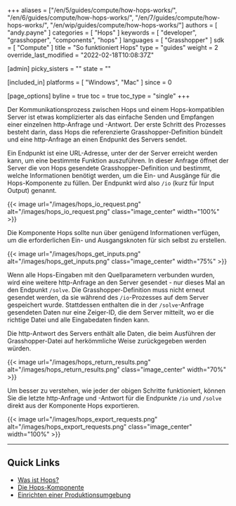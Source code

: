 ﻿+++
aliases = ["/en/5/guides/compute/how-hops-works/", "/en/6/guides/compute/how-hops-works/", "/en/7/guides/compute/how-hops-works/", "/en/wip/guides/compute/how-hops-works/"]
authors = [ "andy.payne" ]
categories = [ "Hops" ]
keywords = [ "developer", "grasshopper", "components", "hops" ]
languages = [ "Grasshopper" ]
sdk = [ "Compute" ]
title = "So funktioniert Hops"
type = "guides"
weight = 2
override_last_modified = "2022-02-18T10:08:37Z"

[admin]
picky_sisters = ""
state = ""

[included_in]
platforms = [ "Windows", "Mac" ]
since = 0

[page_options]
byline = true
toc = true
toc_type = "single"
+++

Der Kommunikationsprozess zwischen Hops und einem Hops-kompatiblen Server ist etwas komplizierter als das einfache Senden und Empfangen einer einzelnen http-Anfrage und -Antwort. Der erste Schritt des Prozesses besteht darin, dass Hops die referenzierte Grasshopper-Definition bündelt und eine http-Anfrage an einen Endpunkt des Servers sendet. 

Ein Endpunkt ist eine URL-Adresse, unter der der Server erreicht werden kann, um eine bestimmte Funktion auszuführen. In dieser Anfrage öffnet der Server die von Hops gesendete Grasshopper-Definition und bestimmt, welche Informationen benötigt werden, um die Ein- und Ausgänge für die Hops-Komponente zu füllen. Der Endpunkt wird also `/io` (kurz für Input Output) genannt.

{{< image url="/images/hops_io_request.png" alt="/images/hops_io_request.png" class="image_center" width="100%" >}}

Die Komponente Hops sollte nun über genügend Informationen verfügen, um die erforderlichen Ein- und Ausgangsknoten für sich selbst zu erstellen. 

{{< image url="/images/hops_get_inputs.png" alt="/images/hops_get_inputs.png" class="image_center" width="75%" >}}

Wenn alle Hops-Eingaben mit den Quellparametern verbunden wurden, wird eine weitere http-Anfrage an den Server gesendet - nur dieses Mal an den Endpunkt `/solve`. Die Grasshopper-Definition muss nicht erneut gesendet werden, da sie während des `/io`-Prozesses auf dem Server gespeichert wurde. Stattdessen enthalten die in der `/solve`-Anfrage gesendeten Daten nur eine Zeiger-ID, die dem Server mitteilt, wo er die richtige Datei und alle Eingabedaten finden kann. 

Die http-Antwort des Servers enthält alle Daten, die beim Ausführen der Grasshopper-Datei auf herkömmliche Weise zurückgegeben werden würden.

{{< image url="/images/hops_return_results.png" alt="/images/hops_return_results.png" class="image_center" width="70%" >}}

Um besser zu verstehen, wie jeder der obigen Schritte funktioniert, können Sie die letzte http-Anfrage und -Antwort für die Endpunkte `/io` und `/solve` direkt aus der Komponente Hops exportieren.

{{< image url="/images/hops_export_requests.png" alt="/images/hops_export_requests.png" class="image_center" width="100%" >}}

 ---
 
## Quick Links

 - [Was ist Hops?](../what-is-hops)
 - [Die Hops-Komponente](../hops-component)
 - [Einrichten einer Produktionsumgebung](../deploy-to-iis)